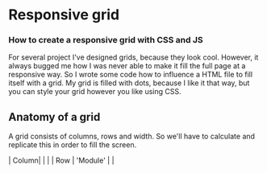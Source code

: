 # Responsive grid
### How to create a responsive grid with CSS and JS
For several project I've designed grids, because they look cool. However, it always bugged me how I was never able to make it fill the full page at a responsive way. So I wrote some code how to influence a HTML file to fill itself with a grid. My grid is filled with dots,  because I like it that way, but you can style your grid however you like using CSS.

## Anatomy of a grid
A grid consists of columns, rows and width. So we'll have to calculate and replicate this in order to fill the screen.

| Column| | |
| Row | 'Module' | |